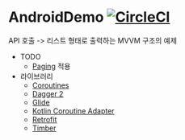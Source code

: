 # AndroidDemo [![CircleCI](https://circleci.com/gh/x1210x/AndroidDemo.svg?style=svg)](https://circleci.com/gh/x1210x/AndroidDemo)
API 호출 -> 리스트 형태로 출력하는 MVVM 구조의 예제
* TODO
  * [Paging](https://developer.android.com/topic/libraries/architecture/paging/) 적용
* 라이브러리
  * [Coroutines](https://kotlinlang.org/docs/reference/coroutines.html)
  * [Dagger 2](https://github.com/google/dagger)
  * [Glide](https://github.com/bumptech/glide)  
  * [Kotlin Coroutine Adapter](https://github.com/JakeWharton/retrofit2-kotlin-coroutines-adapter)
  * [Retrofit](https://github.com/square/retrofit)
  * [Timber](https://github.com/JakeWharton/timber)